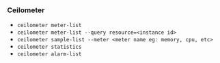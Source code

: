 ### Ceilometer
- `ceilometer meter-list`
- `ceilometer meter-list --query resource=<instance id>`
- `ceilometer sample-list --meter <meter name eg: memory, cpu, etc>`
- `ceilometer statistics`
- `ceilometer alarm-list`